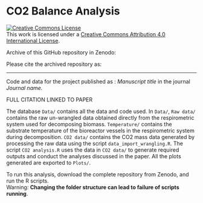 # CO2 Balance Analysis

<a rel="license" href="http://creativecommons.org/licenses/by/4.0/"><img src="https://i.creativecommons.org/l/by/4.0/88x31.png" alt="Creative Commons License" style="border-width:0"/></a><br />This work is licensed under a <a rel="license" href="http://creativecommons.org/licenses/by/4.0/">Creative Commons Attribution 4.0 International License</a>.

Archive of this GitHub repository in Zenodo:

Please cite the archived repository as:

------------------------------------------------------------------------

Code and data for the project published as : *Manuscript title* in the journal *Journal name.*


FULL CITATION LINKED TO PAPER

The database `Data/` contains all the data and code used. In `Data/`, `Raw data/` contains the raw un-wrangled data obtained directly from the respirometric system used for decomposing biomass. `Temperature/` contains the substrate temperature of the bioreactor vessels in the respirometric system during decomposition. `CO2 data/` contains the CO2 mass data generated by processing the raw data using the script `data_import_wrangling.R`. The script `CO2 analysis.R` uses the data in `CO2 data/` to generate required outputs and conduct the analyses discussed in the paper. All the plots generated are exported to `Plots/`.

To run this analysis, download the complete repository from Zenodo, and run the R scripts. \
Warning: **Changing the folder structure can lead to failure of scripts running**.
